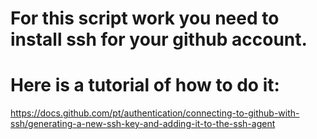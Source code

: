 # For this script work you need to install ssh for your github account.
# Here is a tutorial of how to do it: 
https://docs.github.com/pt/authentication/connecting-to-github-with-ssh/generating-a-new-ssh-key-and-adding-it-to-the-ssh-agent